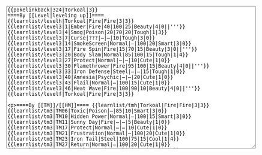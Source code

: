 </p><textarea readonly="" accesskey="," id="wpTextbox1" cols="80" rows="25" style="" class="mw-editfont-monospace" lang="en" dir="ltr" name="wpTextbox1">{{pokelinkback|324|Torkoal|3}}
====By [[Level|leveling up]]====
{{learnlist/levelh|Torkoal|Fire|Fire|3|3}}
{{learnlist/level3|1|Ember|Fire|40|100|25|Beauty|4|0||'''}}
{{learnlist/level3|4|Smog|Poison|20|70|20|Tough|1|3}}
{{learnlist/level3|7|Curse|???|—|—|10|Tough|3|0}}
{{learnlist/level3|14|SmokeScreen|Normal|—|100|20|Smart|3|0}}
{{learnlist/level3|17|Fire Spin|Fire|15|70|15|Beauty|3|0||'''}}
{{learnlist/level3|20|Body Slam|Normal|85|100|15|Tough|1|4}}
{{learnlist/level3|27|Protect|Normal|—|—|10|Cute|1|0}}
{{learnlist/level3|30|Flamethrower|Fire|95|100|15|Beauty|4|0||'''}}
{{learnlist/level3|33|Iron Defense|Steel|—|—|15|Tough|1|0}}
{{learnlist/level3|40|Amnesia|Psychic|—|—|20|Cute|1|0}}
{{learnlist/level3|43|Flail|Normal|—|100|15|Cute|1|0}}
{{learnlist/level3|46|Heat Wave|Fire|100|90|10|Beauty|4|0||'''}}
{{learnlist/levelf|Torkoal|Fire|Fire|3|3}}

====By [[TM]]/[[HM]]====
{{learnlist/tmh|Torkoal|Fire|Fire|3|3}}
{{learnlist/tm3|TM06|Toxic|Poison|—|85|10|Smart|3|0}}
{{learnlist/tm3|TM10|Hidden Power|Normal|—|100|15|Smart|3|0}}
{{learnlist/tm3|TM11|Sunny Day|Fire|—|—|5|Beauty|1|0}}
{{learnlist/tm3|TM17|Protect|Normal|—|—|10|Cute|1|0}}
{{learnlist/tm3|TM21|Frustration|Normal|—|100|20|Cute|1|0}}
{{learnlist/tm3|TM23|Iron Tail|Steel|100|75|15|Cool|1|4}}
{{learnlist/tm3|TM27|Return|Normal|—|100|20|Cute|1|0}}
{{learnlist/tm3|TM32|Double Team|Normal|—|—|15|Cool|2|0}}
{{learnlist/tm3|TM35|Flamethrower|Fire|95|100|15|Beauty|4|0||'''}}
{{learnlist/tm3|TM36|Sludge Bomb|Poison|90|100|10|Tough|2|1}}
{{learnlist/tm3|TM38|Fire Blast|Fire|120|85|5|Beauty|4|0||'''}}
{{learnlist/tm3|TM42|Facade|Normal|70|100|20|Cute|2|0}}
{{learnlist/tm3|TM43|Secret Power|Normal|70|100|20|Smart|1|0}}
{{learnlist/tm3|TM44|Rest|Psychic|—|—|10|Cute|2|0}}
{{learnlist/tm3|TM45|Attract|Normal|—|100|15|Cute|2|0}}
{{learnlist/tm3|TM50|Overheat|Fire|140|90|5|Beauty|6|0||'''}}
{{learnlist/tm3|HM04|Strength|Normal|80|100|15|Tough|2|1}}
{{learnlist/tm3|HM06|Rock Smash|Fighting|20|100|15|Tough|1|0}}
{{learnlist/tmf|Torkoal|Fire|Fire|3|3}}

====By {{pkmn|breeding}}====
{{learnlist/breedh|Torkoal|Fire|Fire|3|3}}
{{learnlist/breed3|{{MSP/3|220|Swinub}}{{MSP/3|221|Piloswine}}{{MSP/3|231|Phanpy}}{{MSP/3|232|Donphan}}{{MSP/3|288|Vigoroth}}{{MSP/3|289|Slaking}}|Endure|Normal|—|—|10|Tough|2|0}}
{{learnlist/breed3|{{MSP/3|323|Camerupt}}|Eruption|Fire|150|100|5|Beauty|1|0||'''}}
{{learnlist/breed3|{{MSP/3|293|Whismur}}{{MSP/3|294|Loudred}}{{MSP/3|295|Exploud}}|Sleep Talk|Normal|—|—|10|Cute|3|0}}
{{learnlist/breed3|{{MSP/3|194|Wooper}}{{MSP/3|195|Quagsire}}{{MSP/3|206|Dunsparce}}{{MSP/3|287|Slakoth}}{{MSP/3|288|Vigoroth}}{{MSP/3|289|Slaking}}|Yawn|Normal|—|—|10|Cute|2|0}}
{{learnlist/breedf|Torkoal|Fire|Fire|3|3}}

====By [[Move Tutor|tutoring]]====
{{learnlist/tutorh|Torkoal|Fire|Fire|3|3}}
{{learnlist/tutor3|Body Slam|Normal|85|100|15|Tough|1|4|||yes|yes|yes}}
{{learnlist/tutor3|Double-Edge|Normal|120|100|15|Tough|6|0|||yes|yes|yes}}
{{learnlist/tutor3|Endure|Normal|—|—|10|Tough|2|0|||no|yes|no}}
{{learnlist/tutor3|Explosion|Normal|250|100|5|Beauty|8|0|||yes|yes|no}}
{{learnlist/tutor3|Mimic|Normal|—|—|10|Cute|1|0|||yes|yes|yes}}
{{learnlist/tutor3|Mud-Slap|Ground|20|100|10|Cute|2|1|||no|yes|no}}
{{learnlist/tutor3|Rock Slide|Rock|75|90|10|Tough|1|3|||yes|yes|no}}
{{learnlist/tutor3|Selfdestruct|Normal|200|100|5|Beauty|8|0|||no|no|yes}}
{{learnlist/tutor3|Sleep Talk|Normal|—|—|10|Cute|3|0|||no|yes|no}}
{{learnlist/tutor3|Snore|Normal|40|100|15|Cute|4|0|||no|yes|no}}
{{learnlist/tutor3|Substitute|Normal|—|—|10|Smart|2|0|||yes|yes|yes}}
{{learnlist/tutor3|Swagger|Normal|—|90|15|Cute|2|0|||no|yes|yes}}
{{learnlist/tutorf|Torkoal|Fire|Fire|3|3}}

[[it:Torkoal/Mosse apprese in terza generazione]]
[[zh:煤炭龟/第三世代招式表]]
